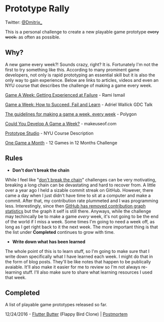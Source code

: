 # Prototype Rally
Twitter: [@Dmitrix_](https://twitter.com/dmitrix_)


This is a personal challenge to create a new playable game prototype ~~every week.~~ as often as possible.

## Why?
A new game every week?! Sounds crazy, right? It is. Fortunately I'm not the first to try something like this. 
According to many prominent game developers, not only is rapid prototyping an essential skill but it is also the only way to gain experience. Below are links to articles, videos and even an NYU course that describes the challenge of making a game every week.

[Game A Week: Getting Experienced at Failure](http://www.gamasutra.com/blogs/RamiIsmail/20140226/211807/Game_A_Week_Getting_Experienced_At_Failure.php) - Rami Ismail

[Game a Week: How to Succeed, Fail and Learn](http://www.gdcvault.com/play/1020866/Game-a-Week-How-to) - Adriel Wallick GDC Talk

[The guidelines for making a game a week, every week](http://www.polygon.com/2014/8/11/5990261/Adriel-wallick-gdc-europe-2014-game-a-week) - Polygon

[Could You Develop A Game a Week?](http://www.makeuseof.com/tag/develop-game-week-guy-just/) - makeuseof.com

[Prototype Studio](http://gamecenter.nyu.edu/?courses=prototype-studio) - NYU Course Description

[One Game a Month](http://www.onegameamonth.com/) - 12 Games in 12 Months Challenge

## Rules

* **Don't don't break the chain**

While I feel like "[don't break the chain](http://lifehacker.com/281626/jerry-seinfelds-productivity-secret)" challenges can be very motivating, breaking a long chain can be devastating and hard to recover from. A little over a year ago I held a sizable commit streak on GitHub. However, there came a day when I just didn't have time to sit at a computer and make a commit. After that, my contribution rate plummeted and I was programming less. Interestingly, since then [GitHub has removed contribution graph statistics](http://erik.io/blog/2016/04/01/how-github-contribution-graph-is-harmful/) but the graph it self is still there. Anyways, while the challenge may techincally be to make a game *every* week, it's not going to be the end of the world if I miss a week. Some times I'm going to need a week off, as long as I get right back to it the next week. The more important thing is that the list under **Completed** continues to grow with time.

* **Write down what has been learned**

The whole point of this is to learn stuff, so I'm going to make sure that I write down specifically what I have learned each week. I might do that in the form of blog posts. They'll be like notes that happen to be publically avaiable. It'll also make it easier for me to review so I'm not always re-learning stuff. I'll also make sure to share what learning resources I used that week.

## Completed
A list of playable game prototypes released so far.

12/24/2016 - [Flutter Butter](http://tydaspy.com/flutterbutter/) (Flappy Bird Clone) | [Postmortem](http://blog.dmitrix.com/2017/01/what-i-learned-from-making-flappy-clone.html)
